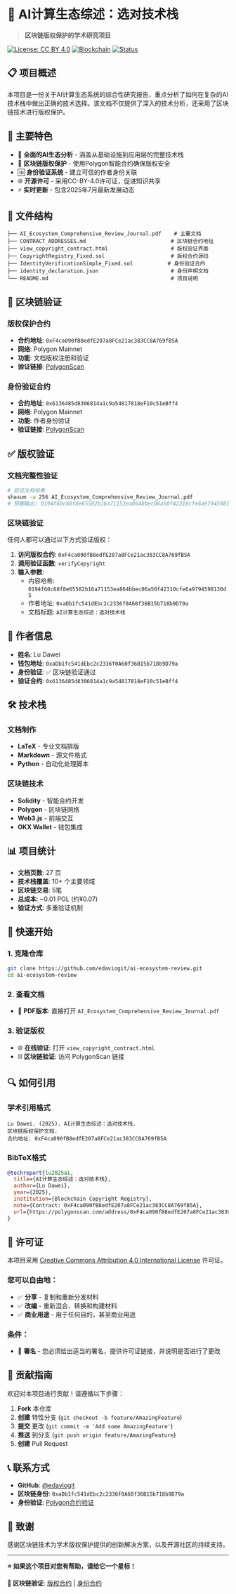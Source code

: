 # 🤖 AI计算生态综述：选对技术栈

> **区块链版权保护的学术研究项目**

[![License: CC BY 4.0](https://img.shields.io/badge/License-CC%20BY%204.0-lightgrey.svg)](https://creativecommons.org/licenses/by/4.0/)
[![Blockchain](https://img.shields.io/badge/Blockchain-Polygon-8247E5)](https://polygonscan.com/)
[![Status](https://img.shields.io/badge/Status-Published-success)](https://github.com)

## 📋 项目概述

本项目是一份关于AI计算生态系统的综合性研究报告，重点分析了如何在复杂的AI技术栈中做出正确的技术选择。该文档不仅提供了深入的技术分析，还采用了区块链技术进行版权保护。

## 🎯 主要特色

- 📄 **全面的AI生态分析** - 涵盖从基础设施到应用层的完整技术栈
- 🔐 **区块链版权保护** - 使用Polygon智能合约确保版权安全
- 🆔 **身份验证系统** - 建立可信的作者身份关联
- 🌐 **开源许可** - 采用CC-BY-4.0许可证，促进知识共享
- ⚡ **实时更新** - 包含2025年7月最新发展动态

## 📁 文件结构

```
├── AI_Ecosystem_Comprehensive_Review_Journal.pdf    # 主要文档
├── CONTRACT_ADDRESSES.md                           # 区块链合约地址
├── view_copyright_contract.html                    # 版权验证界面
├── CopyrightRegistry_Fixed.sol                     # 版权合约源码
├── IdentityVerificationSimple_Fixed.sol           # 身份验证合约
├── identity_declaration.json                       # 身份声明文档
└── README.md                                       # 项目说明
```

## 🔗 区块链验证

### 版权保护合约
- **合约地址**: `0xF4ca090fB8edfE207a8FCe21ac383CC8A769fB5A`
- **网络**: Polygon Mainnet
- **功能**: 文档版权注册和验证
- **验证链接**: [PolygonScan](https://polygonscan.com/address/0xF4ca090fB8edfE207a8FCe21ac383CC8A769fB5A)

### 身份验证合约
- **合约地址**: `0x6136485d8306814a1c9a54817818eF10c51eBff4`
- **网络**: Polygon Mainnet
- **功能**: 作者身份验证
- **验证链接**: [PolygonScan](https://polygonscan.com/address/0x6136485d8306814a1c9a54817818eF10c51eBff4)

## ✅ 版权验证

### 文档完整性验证
```bash
# 验证文档哈希
shasum -a 256 AI_Ecosystem_Comprehensive_Review_Journal.pdf
# 预期输出: 0194f60c68f8e65582b16a71153ea864bbec06a50f42310cfe6a9794598130d5
```

### 区块链验证
任何人都可以通过以下方式验证版权：

1. **访问版权合约**: `0xF4ca090fB8edfE207a8FCe21ac383CC8A769fB5A`
2. **调用验证函数**: `verifyCopyright`
3. **输入参数**:
   - 内容哈希: `0194f60c68f8e65582b16a71153ea864bbec06a50f42310cfe6a9794598130d5`
   - 作者地址: `0xaDb1fc541dEbc2c2336f0A60f36B15b718b9D79a`
   - 文档标题: `AI计算生态综述：选对技术栈`

## 👤 作者信息

- **姓名**: Lu Dawei
- **钱包地址**: `0xaDb1fc541dEbc2c2336f0A60f36B15b718b9D79a`
- **身份验证**: ✅ 区块链验证通过
- **验证合约**: `0x6136485d8306814a1c9a54817818eF10c51eBff4`

## 🛠️ 技术栈

### 文档制作
- **LaTeX** - 专业文档排版
- **Markdown** - 源文件格式
- **Python** - 自动化处理脚本

### 区块链技术
- **Solidity** - 智能合约开发
- **Polygon** - 区块链网络
- **Web3.js** - 前端交互
- **OKX Wallet** - 钱包集成

## 📊 项目统计

- **文档页数**: 27 页
- **技术栈覆盖**: 10+ 个主要领域
- **区块链交易**: 5笔
- **总成本**: ~0.01 POL (约¥0.07)
- **验证方式**: 多重验证机制

## 🚀 快速开始

### 1. 克隆仓库
```bash
git clone https://github.com/edaviogit/ai-ecosystem-review.git
cd ai-ecosystem-review
```

### 2. 查看文档
- 📄 **PDF版本**: 直接打开 `AI_Ecosystem_Comprehensive_Review_Journal.pdf`

### 3. 验证版权
- 🌐 **在线验证**: 打开 `view_copyright_contract.html`
- ⛓️ **区块链验证**: 访问 PolygonScan 链接

## 🔍 如何引用

### 学术引用格式
```
Lu Dawei. (2025). AI计算生态综述：选对技术栈. 
区块链版权保护文档. 
合约地址: 0xF4ca090fB8edfE207a8FCe21ac383CC8A769fB5A
```

### BibTeX格式
```bibtex
@techreport{lu2025ai,
  title={AI计算生态综述：选对技术栈},
  author={Lu Dawei},
  year={2025},
  institution={Blockchain Copyright Registry},
  note={Contract: 0xF4ca090fB8edfE207a8FCe21ac383CC8A769fB5A},
  url={https://polygonscan.com/address/0xF4ca090fB8edfE207a8FCe21ac383CC8A769fB5A}
}
```

## 📜 许可证

本项目采用 [Creative Commons Attribution 4.0 International License](https://creativecommons.org/licenses/by/4.0/) 许可证。

### 您可以自由地：
- ✅ **分享** - 复制和重新分发材料
- ✅ **改编** - 重新混合、转换和构建材料
- ✅ **商业用途** - 用于任何目的，甚至商业用途

### 条件：
- 📝 **署名** - 您必须给出适当的署名，提供许可证链接，并说明是否进行了更改

## 🤝 贡献指南

欢迎对本项目进行贡献！请遵循以下步骤：

1. **Fork** 本仓库
2. **创建** 特性分支 (`git checkout -b feature/AmazingFeature`)
3. **提交** 更改 (`git commit -m 'Add some AmazingFeature'`)
4. **推送** 到分支 (`git push origin feature/AmazingFeature`)
5. **创建** Pull Request

## 📞 联系方式

- **GitHub**: [@edaviogit](https://github.com/edaviogit)
- **区块链身份**: `0xaDb1fc541dEbc2c2336f0A60f36B15b718b9D79a`
- **身份验证**: [Polygon合约验证](https://polygonscan.com/address/0x6136485d8306814a1c9a54817818eF10c51eBff4)

## 🙏 致谢

感谢区块链技术为学术版权保护提供的创新解决方案，以及开源社区的持续支持。

---

**⭐ 如果这个项目对您有帮助，请给它一个星标！**

**🔗 区块链验证**: [版权合约](https://polygonscan.com/address/0xF4ca090fB8edfE207a8FCe21ac383CC8A769fB5A) | [身份合约](https://polygonscan.com/address/0x6136485d8306814a1c9a54817818eF10c51eBff4) 
